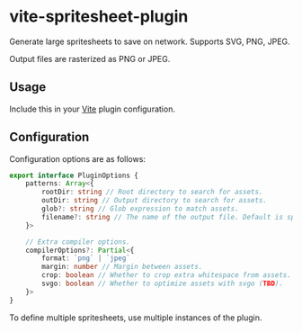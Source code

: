 # vite-spritesheet-plugin
Generate large spritesheets to save on network.
Supports SVG, PNG, JPEG.

Output files are rasterized as PNG or JPEG.

## Usage
Include this in your [Vite](https://vitejs.dev) plugin configuration.

## Configuration
Configuration options are as follows:

```ts
export interface PluginOptions {
    patterns: Array<{
        rootDir: string // Root directory to search for assets.
        outDir: string // Output directory to search for assets.
        glob?: string // Glob expression to match assets.
        filename?: string // The name of the output file. Default is spritesheet.png. 
    }>

    // Extra compiler options.
    compilerOptions?: Partial<{
        format: `png` | `jpeg`
        margin: number // Margin between assets.
        crop: boolean // Whether to crop extra whitespace from assets.
        svgo: boolean // Whether to optimize assets with svgo (TBD).
    }>
}
```

To define multiple spritesheets, use multiple instances of the plugin.
